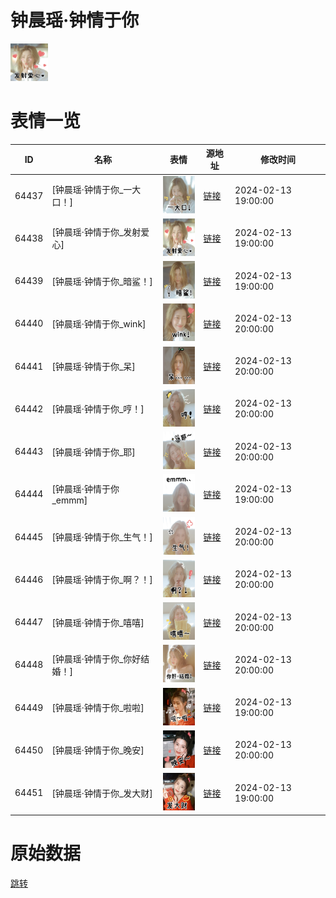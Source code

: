 # 钟晨瑶·钟情于你

<img src="./cover.png" height="60" alt="cover" />

# 表情一览

|ID|名称|表情|源地址|修改时间|
|----|----|----|----|----|
|64437|[钟晨瑶·钟情于你_一大口！]|<img src="./pic/064437_%5B钟晨瑶·钟情于你_一大口！%5D.png" height="60" alt="一大口！"/>|[链接](https://i0.hdslb.com/bfs/garb/749a5ea4e1ca5451f4e29e73d11f7ba6c2ccc8ae.png)|2024-02-13 19:00:00|
|64438|[钟晨瑶·钟情于你_发射爱心]|<img src="./pic/064438_%5B钟晨瑶·钟情于你_发射爱心%5D.png" height="60" alt="发射爱心"/>|[链接](https://i0.hdslb.com/bfs/garb/a1103303a79e8809403d5addac20c3ee8d34379d.png)|2024-02-13 19:00:00|
|64439|[钟晨瑶·钟情于你_暗鲨！]|<img src="./pic/064439_%5B钟晨瑶·钟情于你_暗鲨！%5D.png" height="60" alt="暗鲨！"/>|[链接](https://i0.hdslb.com/bfs/garb/66ba7e55fc9b024630aa3a2fd2951a60701cb3ea.png)|2024-02-13 19:00:00|
|64440|[钟晨瑶·钟情于你_wink]|<img src="./pic/064440_%5B钟晨瑶·钟情于你_wink%5D.png" height="60" alt="wink"/>|[链接](https://i0.hdslb.com/bfs/garb/be94ae307686c74bdb4e5115f0db85fe039442b7.png)|2024-02-13 20:00:00|
|64441|[钟晨瑶·钟情于你_呆]|<img src="./pic/064441_%5B钟晨瑶·钟情于你_呆%5D.png" height="60" alt="呆"/>|[链接](https://i0.hdslb.com/bfs/garb/54517ef07db638912cdccece5134ec8aa952783d.png)|2024-02-13 20:00:00|
|64442|[钟晨瑶·钟情于你_哼！]|<img src="./pic/064442_%5B钟晨瑶·钟情于你_哼！%5D.png" height="60" alt="哼！"/>|[链接](https://i0.hdslb.com/bfs/garb/80d1d474f2f0c1da64707e3454ae4f36a8d2f85f.png)|2024-02-13 20:00:00|
|64443|[钟晨瑶·钟情于你_耶]|<img src="./pic/064443_%5B钟晨瑶·钟情于你_耶%5D.png" height="60" alt="耶"/>|[链接](https://i0.hdslb.com/bfs/garb/a2a98e1a95edf96f5f6f926c0849ab74b9c1d79d.png)|2024-02-13 20:00:00|
|64444|[钟晨瑶·钟情于你_emmm]|<img src="./pic/064444_%5B钟晨瑶·钟情于你_emmm%5D.png" height="60" alt="emmm"/>|[链接](https://i0.hdslb.com/bfs/garb/3a6f4ac366d2a5d862abd2bea9aa106e8bc4c7ed.png)|2024-02-13 19:00:00|
|64445|[钟晨瑶·钟情于你_生气！]|<img src="./pic/064445_%5B钟晨瑶·钟情于你_生气！%5D.png" height="60" alt="生气！"/>|[链接](https://i0.hdslb.com/bfs/garb/a923215ddf7ec829e2f10926d478415344473213.png)|2024-02-13 20:00:00|
|64446|[钟晨瑶·钟情于你_啊？！]|<img src="./pic/064446_%5B钟晨瑶·钟情于你_啊？！%5D.png" height="60" alt="啊？！"/>|[链接](https://i0.hdslb.com/bfs/garb/261eb54f15db3705768b8a4d5cb3e00b40b7542c.png)|2024-02-13 20:00:00|
|64447|[钟晨瑶·钟情于你_嘻嘻]|<img src="./pic/064447_%5B钟晨瑶·钟情于你_嘻嘻%5D.png" height="60" alt="嘻嘻"/>|[链接](https://i0.hdslb.com/bfs/garb/0af93741c82db0753ffc23409719730e2196406d.png)|2024-02-13 20:00:00|
|64448|[钟晨瑶·钟情于你_你好结婚！]|<img src="./pic/064448_%5B钟晨瑶·钟情于你_你好结婚！%5D.png" height="60" alt="你好结婚！"/>|[链接](https://i0.hdslb.com/bfs/garb/37be9ed4fffb2bf33b6bc038f71c56b8de910f8f.png)|2024-02-13 20:00:00|
|64449|[钟晨瑶·钟情于你_啦啦]|<img src="./pic/064449_%5B钟晨瑶·钟情于你_啦啦%5D.png" height="60" alt="啦啦"/>|[链接](https://i0.hdslb.com/bfs/garb/3b433dbfa5a2eebbc26564127c66b70418d27a71.png)|2024-02-13 19:00:00|
|64450|[钟晨瑶·钟情于你_晚安]|<img src="./pic/064450_%5B钟晨瑶·钟情于你_晚安%5D.png" height="60" alt="晚安"/>|[链接](https://i0.hdslb.com/bfs/garb/6c1d6c0d2b622cf14233ee9fb631246cd89f4485.png)|2024-02-13 20:00:00|
|64451|[钟晨瑶·钟情于你_发大财]|<img src="./pic/064451_%5B钟晨瑶·钟情于你_发大财%5D.png" height="60" alt="发大财"/>|[链接](https://i0.hdslb.com/bfs/garb/d5fa805f0b67c8fa6cdf4684822bf895998d194a.png)|2024-02-13 19:00:00|

# 原始数据

[跳转](./raw.json)

